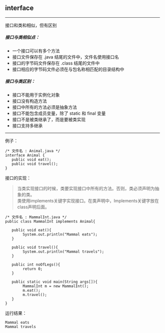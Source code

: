 ## interface
*****
接口和类和相似，但有区别
##### 接口与类相似点：
* 一个接口可以有多个方法
* 接口文件保存在 .java 结尾的文件中，文件名使用接口名
* 接口的字节码文件保存在 .class 结尾的文件中
* 接口相应的字节码文件必须在与包名称相匹配的目录结构中

##### 接口与类区别：
- 接口不能用于实例化对象
- 接口没有构造方法
- 接口中所有的方法必须是抽象方法
- 接口不能包含成员变量，除了 static 和 final 变量
- 接口不是被类继承了，而是要被类实现
- 接口支持多继承

************
例子：

    /* 文件名 : Animal.java */
    interface Animal {
       public void eat();
       public void travel();
    }

接口的实现：  
> 当类实现接口的时候，类要实现接口中所有的方法。否则，类必须声明为抽象的类。  
> 类使用implements关键字实现接口。在类声明中，Implements关键字放在class声明后面。

    /* 文件名 : MammalInt.java */
    public class MammalInt implements Animal{
     
       public void eat(){
      		System.out.println("Mammal eats");
       }
     
       public void travel(){
      		System.out.println("Mammal travels");
       } 
     
       public int noOfLegs(){
      		return 0;
       }
     
       public static void main(String args[]){
      		MammalInt m = new MammalInt();
      		m.eat();
      		m.travel();
       }
    }

运行结果：

    Mammal eats
    Mammal travels
